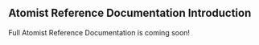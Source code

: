 ## Atomist Reference Documentation Introduction

Full Atomist Reference Documentation is coming soon!
